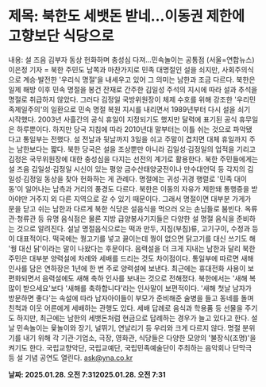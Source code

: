 # **제목: 북한도 세뱃돈 받네…이동권 제한에 고향보단 식당으로**

  내용: 설 즈음 김부자 동상 헌화하며 충성심 다져…민속놀이는 공통점    (서울=연합뉴스) 이은정 기자 = 북한 주민도 남쪽과 마찬가지로 민족 대명절인 설을 쇠지만, 사회주의식으로 계승·발전한 '우리식 명절'을 내세우고 있어 그 의미는 남한과 조금 다르다.     북한은 일제 해방 이후 민속 명절을 봉건 잔재로 간주한 김일성 주석의 지시에 따라 설과 추석을 명절로 취급하지 않았다.    그러다 김정일 국방위원장이 체제 수호를 위해 강조한 '우리민족제일주의'의 일환으로 민속 명절 복원 지시를 내리면서 1989년부터 다시 설을 쇠기 시작했다.    2003년 사흘간의 공식 휴일이 지정되기도 했지만 달력에 표기된 공식 휴무일은 하루뿐이다. 하지만 당국 지침에 따라 2010년대 말부터는 이틀 쉬는 것으로 파악됐다고 통일부는 전했다.    설 전날과 뒷날까지 3일을 쉬고 주말이 겹치면 대체 휴일까지 주는 남한보다는 짧다.    북한 당국은 설을 조상뿐만 아니라 김일성·김정일의 업적을 기리고 김정은 국무위원장에 대한 충성심을 다지는 선전의 계기로 활용한다.     북한 주민들에게는 설 즈음 김일성·김정일 시신이 있는 평양 금수산태양궁전이나 만수대언덕 등 각지의 김일성·김정일 동상을 찾아 헌화하는 게 관례다.    명절에는 귀성·귀경 행렬로 '민족 대이동'이 일어나는 남측과 거리의 풍경도 다르다. 북한은 이동의 자유가 제한돼 통행증을 받아야만 거주지 외 다른 지역으로 갈 수 있기 때문이다.     그래서 명절이면 대부분 가게가 문을 닫고 쉬는 남한과 다르게 북한 식당은 설음식을 먹으러 오는 손님들로 붐빈다.     옥류관·청류관 등 유명 음식점은 물론 지방 급양봉사기지들은 다양한 설 명절 음식을 준비하는 것으로 알려진다.     설날 명절음식으로는 떡과 만두, 지짐(부침)류, 고기구이, 수정과 등이 대표적이다. 떡국에는 꿩고기를 넣고 끓이는데 꿩이 없으면 닭고기를 대신 쓰기도 해 '꿩 대신 닭'이라는 말이 나왔다는 후문이다.     음력설을 더 크게 지내는 남한과 달리 북한 주민은 대부분 양력설에 차례와 세배를 드리는 것도 차이점이다.    통일부에 따르면 새해 인사를 담은 연하장은 1년에 한 번 주로 양력설에 보낸다. 최근에는 휴대전화 사용이 보편화되면서 음력설에도 새해 축하 인사를 보내는 것으로 전해졌다.     북한에서는 '새해 복 많이 받으세요'보다 '새해를 축하합니다'라는 인사말이 보편적이다.     '새해 첫날 남자가 방문하면 좋다'는 속설에 따라 남자아이들이 부모가 준비해준 술병을 들고 동네를 돌며 친척과 이웃 어른에게 세배하는 관행도 있다.     세배 답례로 음식과 학용품 등 선물을 주기도 하지만, 최근에는 남한의 세뱃돈처럼 현금으로 답례하는 경우가 늘고 있다고 한다.     설날 민속놀이는 윷놀이와 장기, 널뛰기, 연날리기 등 우리와 크게 다르지 않다. 명절 분위기를 내기 위해 각 기관·기업소, 극장, 영화관, 식당들은 다양한 모양의 '불장식(조명)'을 켜기도 한다.    국립교향악단, 국립교예단, 국립민족예술단이 주최하는 음악회나 단막극 등 설 기념 공연도 열린다.    ask@yna.co.kr

  **날짜: 2025.01.28. 오전 7:312025.01.28. 오전 7:31**